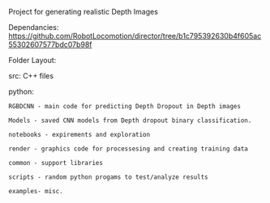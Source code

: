 Project for generating realistic Depth Images

Dependancies: https://github.com/RobotLocomotion/director/tree/b1c795392630b4f605ac55302607577bdc07b98f

Folder Layout:

src: C++ files

python:
    
    RGBDCNN - main code for predicting Depth Dropout in Depth images

    Models - saved CNN models from Depth dropout binary classification.

    notebooks - expirements and exploration

    render - graphics code for processesing and creating training data

    common - support libraries

    scripts - random python progams to test/analyze results

    examples- misc.
